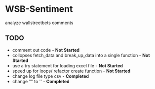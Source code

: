 # WSB-Sentiment
 analyze wallstreetbets comments 

## TODO
* comment out code -  **Not Started**
* collopses fetch_data and break_up_data into a single function -  **Not Started**
* use a try statement for loading excel file - **Not Started**
* speed up for loops/ refactor create function -  **Not Started**
* change log file type csv -  **Completed**
* change "" to '' -  **Completed**
